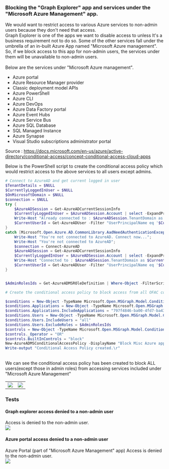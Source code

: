 
### Blocking the "Graph Explorer" app and services under the "Microsoft Azure Management" app.
We would want to restrict access to various Azure services to non-admin users because they don't need that access. <br>
Graph Explorer is one of the apps we want to disable access to unless It's a business requirement not to do so. 
Some of the other services fall under the umbrella of an in-built Azure App named "Microsoft Azure management".<br>
So, if we block access to this app for non-admin users, the services under them will be unavailable to non-admin users.<br>
<br>
Below are the services under "Microsoft Azure management". <br>

<ul>
    <li>Azure portal</li>
    <li>Azure Resource Manager provider</li>
    <li>Classic deployment model APIs</li>
    <li>Azure PowerShell</li>
    <li>Azure CLI</li>
    <li>Azure DevOps</li>
    <li>Azure Data Factory portal</li>
    <li>Azure Event Hubs</li>
    <li>Azure Service Bus</li>
    <li>Azure SQL Database</li>
    <li>SQL Managed Instance</li>
    <li>Azure Synapse</li>
    <li>Visual Studio subscriptions administrator portal</li>
</ul>
Source : <a href="https://docs.microsoft.com/en-us/azure/active-directory/conditional-access/concept-conditional-access-cloud-apps">https://docs.microsoft.com/en-us/azure/active-directory/conditional-access/concept-conditional-access-cloud-apps</a> <br>

Below is the PowerShell script to create the conditional access policy which would restrict access to the above services to all users except admins.

```PowerShell
# Connect to AzureAD and get current logged in user
$TenantDetails = $NULL
$CurrentlyLoggedInUser = $NULL
$OnMicrosoftDomain = $NULL
$connection = $NULL
try { 
	$AzureADSession = Get-AzureADCurrentSessionInfo
	$CurrentlyLoggedInUser = $AzureADSession.Account | select -ExpandProperty Id
	Write-Host "Already connected to : $AzureADSession.TenantDomain as $CurrentlyLoggedInUser"
	$CurrentUserId = Get-AzureADUser -Filter "UserPrincipalName eq '$CurrentlyLoggedInUser'" | select -ExpandProperty ObjectId
} 
catch [Microsoft.Open.Azure.AD.CommonLibrary.AadNeedAuthenticationException] { 
	Write-Host "You're not connected to AzureAD. Connect now..."; 
	Write-Host "You're not connected to AzureAD"; 
	$connection = Connect-AzureAD
	$AzureADSession = Get-AzureADCurrentSessionInfo
	$CurrentlyLoggedInUser = $AzureADSession.Account | select -ExpandProperty Id
	Write-Host "Connected to : $AzureADSession.TenantDomain as $CurrentlyLoggedInUser"
	$CurrentUserId = Get-AzureADUser -Filter "UserPrincipalName eq '$CurrentlyLoggedInUser'" | select -ExpandProperty ObjectId
}


$AdminRolesIds = Get-AzureADMSROleDefinition | Where-Object -FilterScript {$_.DisplayName -like '*Administrator'}| select -ExpandProperty Id

# Create the conditional access policy to block access from all OFAC countries to all apps for all users except the currently logged in user

$conditions = New-Object -TypeName Microsoft.Open.MSGraph.Model.ConditionalAccessConditionSet
$conditions.Applications = New-Object -TypeName Microsoft.Open.MSGraph.Model.ConditionalAccessApplicationCondition
$conditions.Applications.IncludeApplications = "797f4846-ba00-4fd7-ba43-dac1f8f63013", "de8bc8b5-d9f9-48b1-a8ad-b748da725064"
$conditions.Users = New-Object -TypeName Microsoft.Open.MSGraph.Model.ConditionalAccessUserCondition
$conditions.Users.IncludeUsers = "all"
$conditions.Users.ExcludeRoles = $AdminRolesIds
$controls = New-Object -TypeName Microsoft.Open.MSGraph.Model.ConditionalAccessGrantControls
$controls._Operator = "OR"
$controls.BuiltInControls = "block"
New-AzureADMSConditionalAccessPolicy -DisplayName "Block Misc Azure apps for non-admin users" -State "Enabled" -Conditions $conditions -GrantControls $controls
Write-output "Conditional Access Policy created.\r"
```

<br>
We can see the conditional access policy has been created to block ALL users(except those in admin roles) from accessing services included under "Microsoft Azure Management"
<table>
    <tr>
        <td><img src="../../../images/o365security/block-misc-azure-services-01.png"></img></td>
        <td><img src="../../../images/o365security/block-misc-azure-services-02.png"></img></td>
    </tr>
</table>

### Tests
#### Graph explorer access denied to a non-admin user
Access is denied to the non-admin user.<br>
<img src="../../../images/o365security/block-misc-azure-services-03.png">
<br>

#### Azure portal access denied to a non-admin user
Azure Portal (part of "Microsoft Azure Management" app) Access is denied to the non-admin user.<br>
<img src="../../../images/o365security/block-misc-azure-services-03.png">
